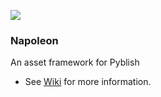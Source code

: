 ![](https://github.com/pyblish/pyblish-napoleon/wiki/images/logo_256.png)

### Napoleon

An asset framework for Pyblish

- See [Wiki][] for more information.

[Wiki]: https://github.com/pyblish/pyblish-napoleon/wiki
